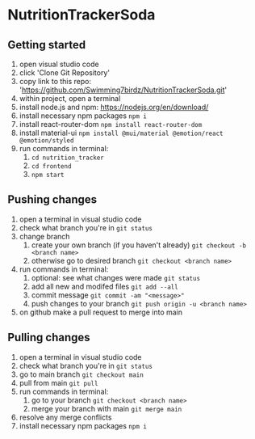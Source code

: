 # NutritionTrackerSoda

## Getting started
1. open visual studio code
2. click 'Clone Git Repository'
3. copy link to this repo: 'https://github.com/Swimming7birdz/NutritionTrackerSoda.git' 
4. within project, open a terminal
5. install node.js and npm: https://nodejs.org/en/download/ 
6. install necessary npm packages `npm i`
7. install react-router-dom `npm install react-router-dom`
8. install material-ui `npm install @mui/material @emotion/react @emotion/styled`
9. run commands in terminal:
    1. `cd nutrition_tracker`
    2. `cd frontend`
    3. `npm start`

## Pushing changes
1. open a terminal in visual studio code
2. check what branch you're in `git status`
3. change branch
    1. create your own branch (if you haven't already) `git checkout -b <branch name>`
    2. otherwise go to desired branch `git checkout <branch name>`
4. run commands in terminal:
    1. optional: see what changes were made `git status` 
    2. add all new and modifed files `git add --all` 
    3. commit message `git commit -am "<message>"` 
    4. push changes to your branch `git push origin -u <branch name>`
5. on github make a pull request to merge into main 

## Pulling changes
1. open a terminal in visual studio code
2. check what branch you're in `git status`
3. go to main branch `git checkout main`
4. pull from main `git pull`
5. run commands in terminal:
    1. go to your branch `git checkout <branch name>` 
    2. merge your branch with main `git merge main` 
6. resolve any merge conflicts
7. install necessary npm packages `npm i`
